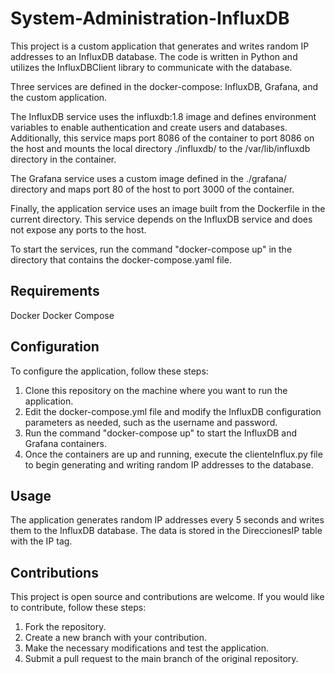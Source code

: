 # System-Administration-InfluxDB

This project is a custom application that generates and writes random IP addresses to an InfluxDB database. The code is written in Python and utilizes the InfluxDBClient library to communicate with the database.

Three services are defined in the docker-compose: InfluxDB, Grafana, and the custom application.

The InfluxDB service uses the influxdb:1.8 image and defines environment variables to enable authentication and create users and databases. Additionally, this service maps port 8086 of the container to port 8086 on the host and mounts the local directory ./influxdb/ to the /var/lib/influxdb directory in the container.

The Grafana service uses a custom image defined in the ./grafana/ directory and maps port 80 of the host to port 3000 of the container.

Finally, the application service uses an image built from the Dockerfile in the current directory. This service depends on the InfluxDB service and does not expose any ports to the host.

To start the services, run the command "docker-compose up" in the directory that contains the docker-compose.yaml file.

## Requirements
Docker
Docker Compose

## Configuration
To configure the application, follow these steps:

1. Clone this repository on the machine where you want to run the application.
2. Edit the docker-compose.yml file and modify the InfluxDB configuration parameters as needed, such as the username and password.
3. Run the command "docker-compose up" to start the InfluxDB and Grafana containers.
4. Once the containers are up and running, execute the clienteInflux.py file to begin generating and writing random IP addresses to the database.

## Usage
The application generates random IP addresses every 5 seconds and writes them to the InfluxDB database. The data is stored in the DireccionesIP table with the IP tag.

## Contributions
This project is open source and contributions are welcome. If you would like to contribute, follow these steps:

1. Fork the repository.
2. Create a new branch with your contribution.
3. Make the necessary modifications and test the application.
4. Submit a pull request to the main branch of the original repository.

